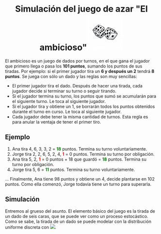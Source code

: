 <h1 align="center"> Simulación del juego de azar "El ambicioso"<img src="figuras/dados.png" width="120"></h1>


El ambicioso es un juego de dados por turnos, en el que gana el jugador que primero llega o pasa los **101 puntos**, sumando los puntos de sus tiradas. Por ejemplo: si el primer jugador tira un **6 y después un 2** tendrá **8 puntos**. Se juega con sólo un dado y las reglas son muy sencillas:

- El primer jugador tira el dado. Después de hacer una tirada, cada jugador decide si terminar su turno o seguir tirando.
- Si el jugador termina su turno, los puntos que sumó se acumularán para el siguiente turno. Le toca al siguiente jugador.
- Si el jugador tira y obtiene un 1, se borrarán todos los puntos obtenidos durante el turno en curso. Le toca al siguiente jugador.
- Cada jugador debe tener la misma cantidad de turnos. Esta regla es para anular la ventaja de tener el primer tiro.

## Ejemplo 

1. Ana tira 4, 6, 3, 3, 2 = <b style='color:#008000;'>18</b> puntos. Termina su turno voluntariamente.
2. Jorge tira 2, 2, 6, 5, 2, 4, <b style='color:#FF0000;'>1</b> = 0 puntos. Termina su turno por obligación. 
3. Ana tira 5, 2, <b style='color:#FF0000;'>1</b> = 0 puntos + 18 que guardó = <b style='color:#008000;'>18</b> puntos. Termina su turno por obligación.
4. Jorge tira 5, 6 = <b style='color:#008000;'>11</b> puntos. Termina su turno voluntariamente.

... Finalmente, Ana tiene 98 puntos y obtiene un 4, decide plantarse en 102 puntos. Como ella comenzó, Jorge todavía tiene un turno para superarla.

## Simulación

Entremos al grueso del asunto. El elemento básico del juego es la tirada de un dado de seis caras, que se puede ver como un proceso estocástico. Como se sabe, la tirada de un dado se puede modelar con la distribución uniforme discreta con <img src="https://render.githubusercontent.com/render/math?math=p(x_i) = 1/6">.